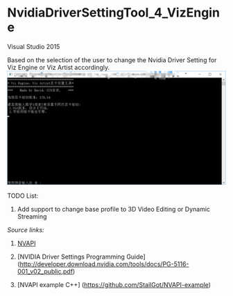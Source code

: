 # NvidiaDriverSettingTool_4_VizEngine

Visual Studio 2015

Based on the selection of the user to change the Nvidia Driver Setting for Viz Engine or Viz Artist accordingly.
![NVIDIADriverSettingTool](https://github.com/davidhao2046/NvidiaDriverSettingTool_4_VizEngine/blob/master/NVIDIADriverSettingTool.png)

TODO List:

1. Add support to change base profile to 3D Video Editing or Dynamic Streaming


_Source links:_

1. [NVAPI](https://developer.nvidia.com/nvapi)

2. [NVIDIA Driver Settings Programming Guide] (http://developer.download.nvidia.com/tools/docs/PG-5116-001_v02_public.pdf)

3. [NVAPI example C++] (https://github.com/StailGot/NVAPI-example)


